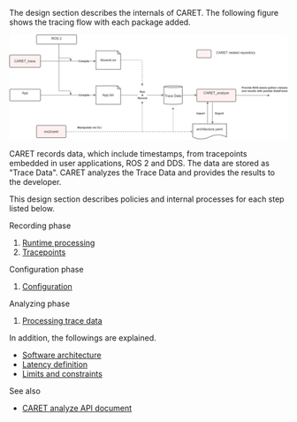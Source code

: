 The design section describes the internals of CARET.
The following figure shows the tracing flow with each package added.

![architecture](../imgs/design.drawio.png)

CARET records data, which include timestamps, from tracepoints embedded in user applications, ROS 2 and DDS.
The data are stored as "Trace Data".
CARET analyzes the Trace Data and provides the results to the developer.

This design section describes policies and internal processes for each step listed below.

Recording phase

1. [Runtime processing](./runtime_processing/index.md)
1. [Tracepoints](./trace_points/index.md)

Configuration phase

1. [Configuration](./configuration/index.md)

Analyzing phase

1. [Processing trace data](./processing_trace_data/)

In addition, the followings are explained.

- [Software architecture](./software_architecture/index.md)
- [Latency definition](./latency_definitions/index.md)
- [Limits and constraints](./latency_definitions/index.md)

See also

- [CARET analyze API document](https://tier4.github.io/CARET_analyze/)
